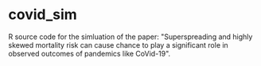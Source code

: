 # covid_sim
 
R source code for the simluation of the paper: "Superspreading and highly skewed mortality risk can cause chance to play a significant role in observed outcomes of pandemics like CoVid-19".
